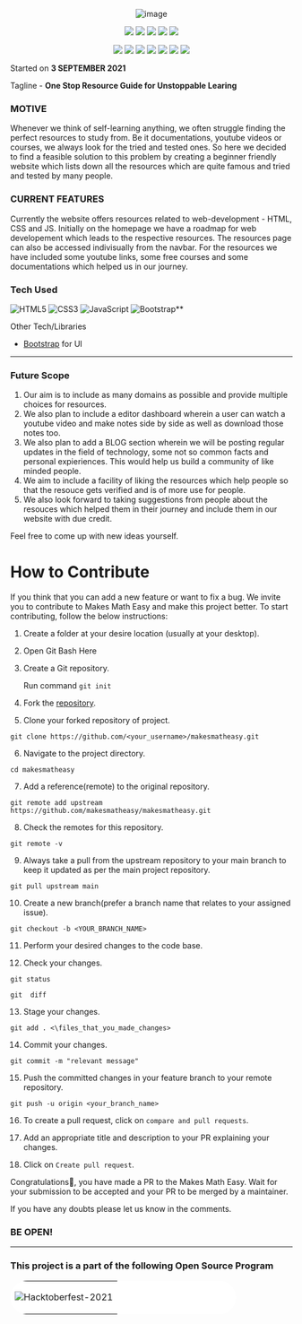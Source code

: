 <div align="center">
	
![image](https://user-images.githubusercontent.com/68388581/136546904-60d29684-018c-4d88-b7ee-3e15560b1904.png)
	
<a href="https://github.com/aanchalrakheja/Resourcify"><img src="https://badges.frapsoft.com/os/v1/open-source.svg?v=103"></a>
<a href="https://github.com/aanchalrakheja/Resourcify"><img src="https://img.shields.io/badge/Built%20by-developers%20%3C%2F%3E-0059b3"></a>
<a href="https://github.com/aanchalrakheja/Resourcify"><img src="https://img.shields.io/static/v1.svg?label=Contributions&message=Welcome&color=yellow"></a>
<a href="https://github.com/aanchalrakheja"><img src="https://img.shields.io/badge/Maintained%3F-yes-brightgreen.svg?v=103"></a>
<a href="https://github.com/aanchalrakheja/Resourcify/blob/main/LICENSE"><img src="https://img.shields.io/badge/license-MIT-blue.svg?v=103"></a>

<a href="https://github.com/aanchalrakheja/Resourcify/graphs/contributors"><img src="https://img.shields.io/github/contributors/aanchalrakheja/Resourcify?color=brightgreen"></a>
<a href="https://github.com/aanchalrakheja/Resourcify/stargazers"><img src="https://img.shields.io/github/stars/aanchalrakheja/Resourcify?color=0059b3"></a>
<a href="https://github.com/aanchalrakheja/Resourcify/network/members"><img src="https://img.shields.io/github/forks/aanchalrakheja/Resourcify?color=yellow"></a>
<a href="https://github.com/aanchalrakheja/Resourcify/issues"><img src="https://img.shields.io/github/issues/aanchalrakheja/Resourcify?color=0059b3"></a>
<a href="https://github.com/aanchalrakheja/Resourcify/issues?q=is%3Aissue+is%3Aclosed"><img src="https://img.shields.io/github/issues-closed-raw/aanchalrakheja/Resourcify?color=yellow"></a>
<a href="https://github.com/aanchalrakheja/Resourcify/pulls"><img src="https://img.shields.io/github/issues-pr/aanchalrakheja/Resourcify?color=brightgreen"></a>
<a href="https://github.com/aanchalrakheja/Resourcify/pulls?q=is%3Apr+is%3Aclosed"><img src="https://img.shields.io/github/issues-pr-closed-raw/aanchalrakheja/Resourcify?color=0059b3"></a> 


</div>

Started on **3 SEPTEMBER 2021**

Tagline - **One Stop Resource Guide for Unstoppable Learing**

### MOTIVE
Whenever we think of self-learning anything, we often struggle finding the perfect resources to study from. Be it documentations, youtube videos or courses, we always look for the tried and tested ones.
So here we decided to find a feasible solution to this problem by creating a beginner friendly website which lists down all the resources which are quite famous and tried and tested by many people.

### CURRENT FEATURES
Currently the website offers resources related to web-development - HTML, CSS and JS.
Initially on the homepage we have a roadmap for web developement which leads to the respective resources. 
The resources page can also be accessed indivisually from the navbar.
For the resources we have included some youtube links, some free courses and some documentations which helped us in our journey.

### Tech Used

<img alt="HTML5" src="https://img.shields.io/badge/html5%20-%23E34F26.svg?&style=for-the-badge&logo=html5&logoColor=white"/> <img alt="CSS3" src="https://img.shields.io/badge/css3%20-%231572B6.svg?&style=for-the-badge&logo=css3&logoColor=white"/> <img alt="JavaScript" src="https://img.shields.io/badge/javascript%20-%23323330.svg?&style=for-the-badge&logo=javascript&logoColor=%23F7DF1E"/> <img alt="Bootstrap**" src="https://img.shields.io/badge/bootstrap%20-%23563D7C.svg?&style=for-the-badge&logo=bootstrap&logoColor=white"/> 



Other Tech/Libraries

- [Bootstrap](https://getbootstrap.com/docs/4.4/getting-started/introduction/) for UI

---

### Future Scope

1) Our aim is to include as many domains as possible and provide multiple choices for resources.
2) We also plan to include a editor dashboard wherein a user can watch a youtube video and make notes side by side as well as download those notes too.
3) We also plan to add a BLOG section wherein we will be posting regular updates in the field of technology, some not so common facts and personal expieriences. This would help us build a community of like minded people.
4) We aim to include a facility of liking the resources which help people so that the resouce gets verified and is of more use for people.
5) We also look forward to taking suggestions from people about the resouces which helped them in their journey and include them in our website with due credit.


Feel free to come up with new ideas yourself.

# How to Contribute

If you think that you can add a new feature or want to fix a bug. We invite you to contribute to Makes Math Easy and make this project better. To start contributing, follow the below instructions:

1. Create a folder at your desire location (usually at your desktop).

2. Open Git Bash Here

3. Create a Git repository.

   Run command `git init`

4. Fork the [repository](https://github.com/makesmatheasy/makesmatheasy).

5. Clone your forked repository of project.

```git clone
git clone https://github.com/<your_username>/makesmatheasy.git
```

6. Navigate to the project directory.

```
cd makesmatheasy
```

7. Add a reference(remote) to the original repository.

```
git remote add upstream https://github.com/makesmatheasy/makesmatheasy.git
```

8. Check the remotes for this repository.

```
git remote -v
```

9. Always take a pull from the upstream repository to your main branch to keep it updated as per the main project repository.

```
git pull upstream main
```

10. Create a new branch(prefer a branch name that relates to your assigned issue).

```
git checkout -b <YOUR_BRANCH_NAME>
```

11. Perform your desired changes to the code base.

12. Check your changes.

```
git status
```

```
git  diff
```

13. Stage your changes.

```
git add . <\files_that_you_made_changes>
```

14. Commit your changes.

```
git commit -m "relevant message"
```

15. Push the committed changes in your feature branch to your remote repository.

```
git push -u origin <your_branch_name>
```

16. To create a pull request, click on `compare and pull requests`.

17. Add an appropriate title and description to your PR explaining your changes.

18. Click on `Create pull request`.

Congratulations🎉, you have made a PR to the Makes Math Easy.
Wait for your submission to be accepted and your PR to be merged by a maintainer.

If you have any doubts please let us know in the comments.

### BE OPEN!

---

### This project is a part of the following Open Source Program
<table style="width:80%;background-color:white;border-radius:30px;">
<tr>
  <td>

  ![Hacktoberfest-2021](https://user-images.githubusercontent.com/60106112/135565291-3c98348f-36f8-4b9a-b7b4-e365c72718d2.png)
  </td>
  </tr>
</table>


